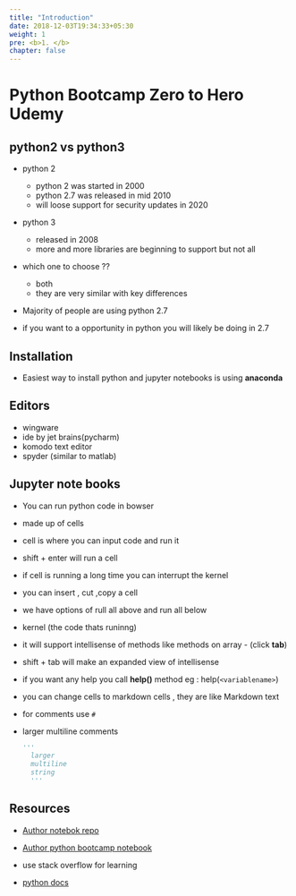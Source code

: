 ```yaml
---
title: "Introduction"
date: 2018-12-03T19:34:33+05:30
weight: 1
pre: <b>1. </b>
chapter: false
---
```


# Python Bootcamp Zero to Hero Udemy

## python2 vs python3

- python 2

  - python 2 was started in 2000
  - python 2.7 was released in mid 2010
  - will loose support for security updates in 2020

- python 3

  - released in 2008
  - more and more libraries are beginning to support but not all

- which one to choose ??

  - both
  - they are very similar with key differences

- Majority of people are using python 2.7

- if you want to a opportunity in python you will likely be doing in 2.7

## Installation

- Easiest way to install python and jupyter notebooks is using **anaconda**

## Editors

- wingware
- ide by jet brains(pycharm)
- komodo text editor
- spyder (similar to matlab)

## Jupyter note books

- You can run python code in bowser
- made up of cells
- cell is where you can input code and run it
- shift + enter will run a cell
- if cell is running a long time you can interrupt the kernel
- you can insert , cut ,copy a cell
- we have options of rull all above and run all below
- kernel (the code thats runinng)
- it will support intellisense of methods like methods on array - (click **tab**)
- shift + tab will make an expanded view of intellisense
- if you want any help you call **help()** method eg : help(`<variablename>`)
- you can change cells to markdown cells , they are like Markdown text
- for comments use `#`
- larger multiline comments

  ```python
  '''
    larger
    multiline 
    string
    '''
  ```
## Resources
- [Author notebok repo](http://nbviewer.jupyter.org/github/jmportilla/)

- [Author python bootcamp notebook](http://nbviewer.jupyter.org/github/jmportilla/Complete-Python-Bootcamp/tree/master/)
- use stack overflow for learning
- [python docs](https://www.python.org/doc/)
